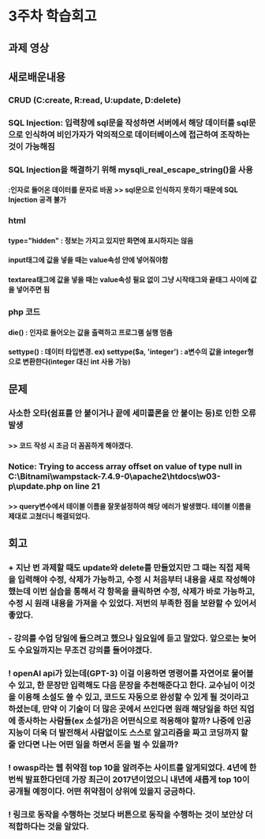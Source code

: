 # 3주차 학습회고

## 과제 영상


## 새로배운내용
### CRUD (C:create, R:read, U:update, D:delete)
### SQL Injection: 입력창에 sql문을 작성하면 서버에서 해당 데이터를 sql문으로 인식하여 비인가자가 악의적으로 데이터베이스에 접근하여 조작하는 것이 가능해짐
### SQL Injection을 해결하기 위해 mysqli_real_escape_string()을 사용
 #### :인자로 들어온 데이터를 문자로 바꿈 >> sql문으로 인식하지 못하기 때문에 SQL Injection 공격 불가
### html
   ####   type="hidden" : 정보는 가지고 있지만 화면에 표시하지는 않음
   ####   input태그에 값을 넣을 때는 value속성 안에 넣어줘야함
   ####   textarea태그에 값을 넣을 때는 value속성 필요 없이 그냥 시작태그와 끝태그 사이에 값을 넣어주면 됨
### php 코드
   ####   die() : 인자로 들어오는 값을 출력하고 프로그램 실행 멈춤
   ####   settype() : 데이터 타입변경. ex) settype($a, 'integer') : a변수의 값을 integer형으로 변환한다(integer 대신 int 사용 가능)
  
  
## 문제
### 사소한 오타(쉼표를 안 붙이거나 끝에 세미콜론을 안 붙이는 등)로 인한 오류 발생
 ####   >> 코드 작성 시 조금 더 꼼꼼하게 해야겠다.
### Notice: Trying to access array offset on value of type null in C:\Bitnami\wampstack-7.4.9-0\apache2\htdocs\w03-p\update.php on line 21
 ####   >> query변수에서 테이블 이름을 잘못설정하여 해당 에러가 발생했다. 테이블 이름을 제대로 고쳤더니 해결되었다. 


## 회고
### + 지난 번 과제할 때도 update와 delete를 만들었지만 그 때는 직접 제목을 입력해야 수정, 삭제가 가능하고, 수정 시 처음부터 내용을 새로 작성해야했는데 이번 실습을 통해서 각 항목을 클릭하면 수정, 삭제가 바로 가능하고, 수정 시 원래 내용을 가져올 수 있었다. 저번의 부족한 점을 보완할 수 있어서 좋았다.
### - 강의를 수업 당일에 들으려고 했으나 일요일에 듣고 말았다. 앞으로는 늦어도 수요일까지는 무조건 강의를 들어야겠다.
### ! openAI api가 있는데(GPT-3) 이걸 이용하면 명령어를 자연어로 물어볼 수 있고, 한 문장만 입력해도 다음 문장을 추천해준다고 한다. 교수님이 이것을 이용해 소설도 쓸 수 있고, 코드도 자동으로 완성할 수 있게 될 것이라고 하셨는데, 만약 이 기술이 더 많은 곳에서 쓰인다면 원래 해당일을 하던 직업에 종사하는 사람들(ex 소설가)은 어떤식으로 적응해야 할까? 나중에 인공지능이 더욱 더 발전해서 사람없이도 스스로 알고리즘을 짜고 코딩까지 할 줄 안다면 나는 어떤 일을 하면서 돈을 벌 수 있을까?
### ! owasp라는 웹 취약점 top 10을 알려주는 사이트를 알게되었다. 4년에 한 번씩 발표한다던데 가장 최근이 2017년이었으니 내년에 새롭게 top 10이 공개될 예정이다. 어떤 취약점이 상위에 있을지 궁금하다.
### ! 링크로 동작을 수행하는 것보다 버튼으로 동작을 수행하는 것이 보안상 더 적합하다는 것을 알았다.

